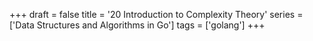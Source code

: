 +++
draft = false
title = '20 Introduction to Complexity Theory'
series = ['Data Structures and Algorithms in Go']
tags = ['golang']
+++